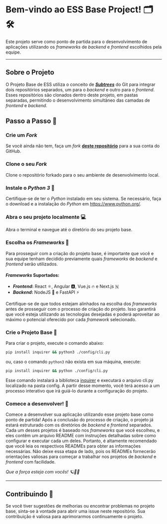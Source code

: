# Bem-vindo ao ESS Base Project! 🗂 🛠

Este projeto serve como ponto de partida para o desenvolvimento de aplicações utilizando os _frameworks_ de _backend_ e _frontend_ escolhidos pela equipe.

---

## Sobre o Projeto

O Projeto Base de ESS utiliza o conceito de **_[Subtrees]('https://www.atlassian.com/br/git/tutorials/git-subtree')_** do Git para integrar dois repositórios separados, um para o _backend_ e outro para o _frontend_. Esses repositórios são clonados dentro deste projeto, em pastas separadas, permitindo o desenvolvimento simultâneo das camadas de _frontend_ e _backend_.

## Passo a Passo 🚶

### Crie um _Fork_

Se você ainda não tem, faça um _fork_ **[deste repositório](https://github.com/Software-Engineering-Assistantship/ess-base-project)** para a sua conta do GitHub.

### Clone o seu _Fork_

Clone o repositório forkado para o seu ambiente de desenvolvimento local.

### Instale o _Python 3_ 🐍

Certifique-se de ter o _Python_ instalado em seu sistema. Se necessário, faça o download e a instalação do _Python_ em https://www.python.org/.

### Abra o seu projeto localmente 💻

Abra o terminal e navegue até o diretório do seu projeto base.

### Escolha os _Frameworks_ 📝

Para prosseguir com a criação do projeto base, é importante que você e sua equipe tenham decidido previamente quais _frameworks_ de _backend_ e _frontend_ serão utilizados.

#### _Frameworks_ Suportados:

- **_Frontend_:** React ⚛️, Angular 🅰️, Vue.js 🔥 e Next.js 🇳
- **_Backend_:** NodeJS 🚀 e FastAPI ⚡️

Certifique-se de que todos estejam alinhados na escolha dos _frameworks_ antes de prosseguir com o processo de criação do projeto. Isso garantirá que você esteja utilizando as tecnologias desejadas e poderá aproveitar ao máximo o potencial oferecido por cada _framework_ selecionado.

### Crie o Projeto Base 📁

Para criar o projeto, execute o comando abaixo:

```sh
pip install inquirer && python3 ./config/cli.py

```

ou, caso o comando `python3` não exista em sua máquina, execute:

```sh
pip install inquirer && python ./config/cli.py
```

Esse comando instalará a biblioteca [inquirer](https://python-inquirer.readthedocs.io/en/latest/) e executará o arquivo cli.py localizado na pasta config. A partir desse momento, você terá acesso a um processo interativo que irá guiá-lo durante a configuração do projeto.

### Comece a desenvolver! 🚀

Comece a desenvolver sua aplicação utilizando esse projeto base como ponto de partida!
Após a conclusão do processo de criação, o projeto já estará estruturado com os diretórios de _backend_ e _frontend_ separados. Cada um desses projetos é baseado nos _frameworks_ que você escolheu, e eles contêm um arquivo README com instruções detalhadas sobre como configurar e executar cada um deles. Portanto, é altamente recomendado que você leia os respectivos READMEs para obter as informações necessárias. Não deixe essa etapa de lado, pois os READMEs fornecerão orientações valiosas para começar a trabalhar nos projetos de _backend_ e _frontend_ com facilidade.

_Que a força esteja com vocês! 🪐💪✨_

---

## Contribuindo 🤝

Se você tiver sugestões de melhorias ou encontrar problemas no projeto base, sinta-se à vontade para abrir uma issue neste repositório. Sua contribuição é valiosa para aprimorarmos continuamente o projeto.
